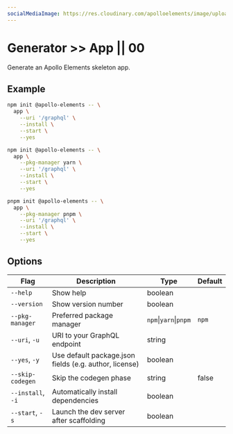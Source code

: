 ```yaml
---
socialMediaImage: https://res.cloudinary.com/apolloelements/image/upload/w_1200,h_630,c_fill,q_auto,f_auto/w_600,c_fit,co_rgb:eee,g_south_west,x_60,y_200,l_text:open sans_128_bold:Generator/w_1200,h_630,c_fill,q_auto,f_auto/w_600,c_fit,co_rgb:eee,g_south_west,x_60,y_100,l_text:open sans_78:Apollo Elements/social-template.svg
---
```


# Generator >> App || 00

Generate an Apollo Elements skeleton app.

## Example

<code-tabs collection="package-managers" default-tab="npm">

```bash tab npm
npm init @apollo-elements -- \
  app \
    --uri '/graphql' \
    --install \
    --start \
    --yes
```

```bash tab yarn
npm init @apollo-elements -- \
  app \
    --pkg-manager yarn \
    --uri '/graphql' \
    --install \
    --start \
    --yes
```

```bash tab pnpm
pnpm init @apollo-elements -- \
  app \
    --pkg-manager pnpm \
    --uri '/graphql' \
    --install \
    --start \
    --yes
```

</code-tabs>

## Options

| Flag | Description | Type | Default |
| ---- | ----------- | ---- | ------- |
| `--help` | Show help | boolean | |
| `--version` | Show version number | boolean | |
| `--pkg-manager` | Preferred package manager | `npm`&vert;`yarn`&vert;`pnpm` | `npm` |
| `--uri`, `-u` | URI to your GraphQL endpoint | string |
| `--yes`, `-y` | Use default package.json fields (e.g. author, license) | boolean | |
| `--skip-codegen` | Skip the codegen phase | string | false |
| `--install`, `-i` | Automatically install dependencies | boolean | |
| `--start`, `-s` | Launch the dev server after scaffolding | boolean | |
